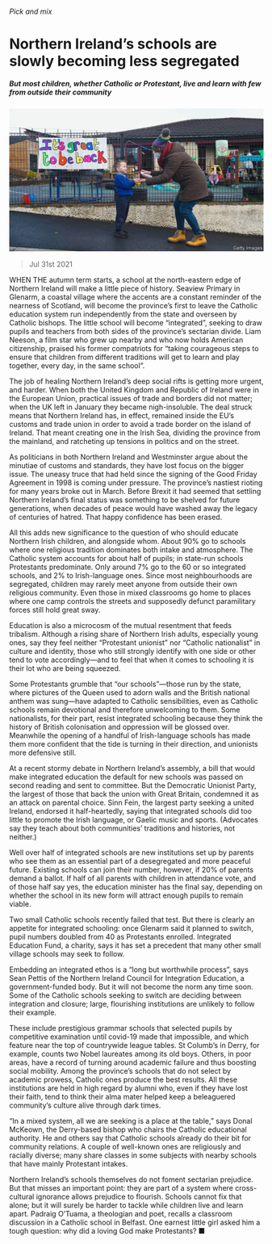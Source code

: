 ###### Pick and mix

# Northern Ireland’s schools are slowly becoming less segregated 

##### But most children, whether Catholic or Protestant, live and learn with few from outside their community 

![image](images/20210731_BRP001_0.jpg) 

> Jul 31st 2021 

WHEN THE autumn term starts, a school at the north-eastern edge of Northern Ireland will make a little piece of history. Seaview Primary in Glenarm, a coastal village where the accents are a constant reminder of the nearness of Scotland, will become the province’s first to leave the Catholic education system run independently from the state and overseen by Catholic bishops. The little school will become “integrated”, seeking to draw pupils and teachers from both sides of the province’s sectarian divide. Liam Neeson, a film star who grew up nearby and who now holds American citizenship, praised his former compatriots for “taking courageous steps to ensure that children from different traditions will get to learn and play together, every day, in the same school”.

The job of healing Northern Ireland’s deep social rifts is getting more urgent, and harder. When both the United Kingdom and Republic of Ireland were in the European Union, practical issues of trade and borders did not matter; when the UK left in January they became nigh-insoluble. The deal struck means that Northern Ireland has, in effect, remained inside the EU’s customs and trade union in order to avoid a trade border on the island of Ireland. That meant creating one in the Irish Sea, dividing the province from the mainland, and ratcheting up tensions in politics and on the street.


As politicians in both Northern Ireland and Westminster argue about the minutiae of customs and standards, they have lost focus on the bigger issue. The uneasy truce that had held since the signing of the Good Friday Agreement in 1998 is coming under pressure. The province’s nastiest rioting for many years broke out in March. Before Brexit it had seemed that settling Northern Ireland’s final status was something to be shelved for future generations, when decades of peace would have washed away the legacy of centuries of hatred. That happy confidence has been erased.

All this adds new significance to the question of who should educate Northern Irish children, and alongside whom. About 90% go to schools where one religious tradition dominates both intake and atmosphere. The Catholic system accounts for about half of pupils; in state-run schools Protestants predominate. Only around 7% go to the 60 or so integrated schools, and 2% to Irish-language ones. Since most neighbourhoods are segregated, children may rarely meet anyone from outside their own religious community. Even those in mixed classrooms go home to places where one camp controls the streets and supposedly defunct paramilitary forces still hold great sway.

Education is also a microcosm of the mutual resentment that feeds tribalism. Although a rising share of Northern Irish adults, especially young ones, say they feel neither “Protestant unionist” nor “Catholic nationalist” in culture and identity, those who still strongly identify with one side or other tend to vote accordingly—and to feel that when it comes to schooling it is their lot who are being squeezed.

Some Protestants grumble that “our schools”—those run by the state, where pictures of the Queen used to adorn walls and the British national anthem was sung—have adapted to Catholic sensibilities, even as Catholic schools remain devotional and therefore unwelcoming to them. Some nationalists, for their part, resist integrated schooling because they think the history of British colonisation and oppression will be glossed over. Meanwhile the opening of a handful of Irish-language schools has made them more confident that the tide is turning in their direction, and unionists more defensive still.

At a recent stormy debate in Northern Ireland’s assembly, a bill that would make integrated education the default for new schools was passed on second reading and sent to committee. But the Democratic Unionist Party, the largest of those that back the union with Great Britain, condemned it as an attack on parental choice. Sinn Fein, the largest party seeking a united Ireland, endorsed it half-heartedly, saying that integrated schools did too little to promote the Irish language, or Gaelic music and sports. (Advocates say they teach about both communities’ traditions and histories, not neither.)

Well over half of integrated schools are new institutions set up by parents who see them as an essential part of a desegregated and more peaceful future. Existing schools can join their number, however, if 20% of parents demand a ballot. If half of all parents with children in attendance vote, and of those half say yes, the education minister has the final say, depending on whether the school in its new form will attract enough pupils to remain viable.

Two small Catholic schools recently failed that test. But there is clearly an appetite for integrated schooling: once Glenarm said it planned to switch, pupil numbers doubled from 40 as Protestants enrolled. Integrated Education Fund, a charity, says it has set a precedent that many other small village schools may seek to follow.

Embedding an integrated ethos is a “long but worthwhile process”, says Sean Pettis of the Northern Ireland Council for Integration Education, a government-funded body. But it will not become the norm any time soon. Some of the Catholic schools seeking to switch are deciding between integration and closure; large, flourishing institutions are unlikely to follow their example.

These include prestigious grammar schools that selected pupils by competitive examination until covid-19 made that impossible, and which feature near the top of countrywide league tables. St Columb’s in Derry, for example, counts two Nobel laureates among its old boys. Others, in poor areas, have a record of turning around academic failure and thus boosting social mobility. Among the province’s schools that do not select by academic prowess, Catholic ones produce the best results. All these institutions are held in high regard by alumni who, even if they have lost their faith, tend to think their alma mater helped keep a beleaguered community’s culture alive through dark times.

“In a mixed system, all we are seeking is a place at the table,” says Donal McKeown, the Derry-based bishop who chairs the Catholic educational authority. He and others say that Catholic schools already do their bit for community relations. A couple of well-known ones are religiously and racially diverse; many share classes in some subjects with nearby schools that have mainly Protestant intakes.

Northern Ireland’s schools themselves do not foment sectarian prejudice. But that misses an important point: they are part of a system where cross-cultural ignorance allows prejudice to flourish. Schools cannot fix that alone; but it will surely be harder to tackle while children live and learn apart. Padraig O’Tuama, a theologian and poet, recalls a classroom discussion in a Catholic school in Belfast. One earnest little girl asked him a tough question: why did a loving God make Protestants? ■

